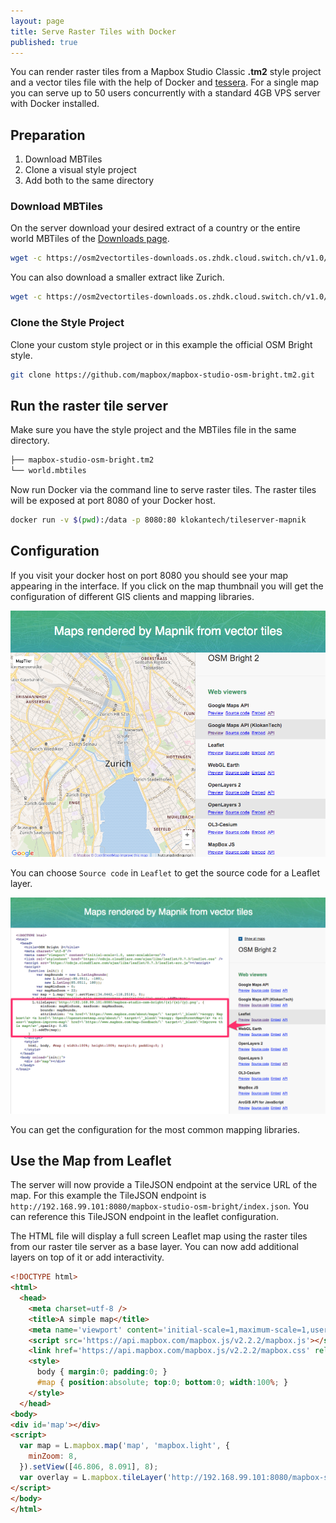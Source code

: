 ```yaml
---
layout: page
title: Serve Raster Tiles with Docker
published: true
---
```


You can render raster tiles from a Mapbox Studio Classic **.tm2** style project and a vector tiles file
with the help of Docker and [tessera](https://github.com/mojodna/tessera).
For a single map you can serve up to 50 users concurrently with a standard 4GB VPS server with Docker installed.

## Preparation

1. Download MBTiles
2. Clone a visual style project
3. Add both to the same directory

### Download MBTiles

On the server download your desired extract of a country or the
entire world MBTiles of the [Downloads page](/downloads).

```bash
wget -c https://osm2vectortiles-downloads.os.zhdk.cloud.switch.ch/v1.0/world.mbtiles
```

You can also download a smaller extract like Zurich.

```bash
wget -c https://osm2vectortiles-downloads.os.zhdk.cloud.switch.ch/v1.0/extracts/zurich.mbtiles
```

### Clone the Style Project

Clone your custom style project or in this example the official OSM Bright style.

```bash
git clone https://github.com/mapbox/mapbox-studio-osm-bright.tm2.git
```

## Run the raster tile server

Make sure you have the style project and the MBTiles file in the same directory.

```bash
├── mapbox-studio-osm-bright.tm2
└── world.mbtiles
```

Now run Docker via the command line to serve raster tiles.
The raster tiles will be exposed at port 8080 of your Docker host.

```bash
docker run -v $(pwd):/data -p 8080:80 klokantech/tileserver-mapnik
```

## Configuration

If you visit your docker host on port 8080 you should see your map appearing
in the interface. If you click on the map thumbnail you will get the configuration
of different GIS clients and mapping libraries.

![Mapping libraries configuration](/media/tileserver_docker_cmd.png)

You can choose `Source code` in `Leaflet` to get the source code for a Leaflet layer.

![Leaflet configuration](/media/leaflet_configuration_tileserver.png)

You can get the configuration for the most common mapping libraries.

## Use the Map from Leaflet

The server will now provide a TileJSON endpoint at the service URL of the map.
For this example the TileJSON endpoint is `http://192.168.99.101:8080/mapbox-studio-osm-bright/index.json`.
You can reference this TileJSON endpoint in the leaflet configuration.

The HTML file will display a full screen Leaflet map using the raster tiles from our
raster tile server as a base layer.
You can now add additional layers on top of it or add interactivity.

```html
<!DOCTYPE html>
<html>
  <head>
    <meta charset=utf-8 />
    <title>A simple map</title>
    <meta name='viewport' content='initial-scale=1,maximum-scale=1,user-scalable=no' />
    <script src='https://api.mapbox.com/mapbox.js/v2.2.2/mapbox.js'></script>
    <link href='https://api.mapbox.com/mapbox.js/v2.2.2/mapbox.css' rel='stylesheet' />
    <style>
      body { margin:0; padding:0; }
      #map { position:absolute; top:0; bottom:0; width:100%; }
    </style>
  </head>
<body>
<div id='map'></div>
<script>
  var map = L.mapbox.map('map', 'mapbox.light', {
    minZoom: 8,
  }).setView([46.806, 8.091], 8);
  var overlay = L.mapbox.tileLayer('http://192.168.99.101:8080/mapbox-studio-osm-bright/index.json').addTo(map);
</script>
</body>
</html>
```
